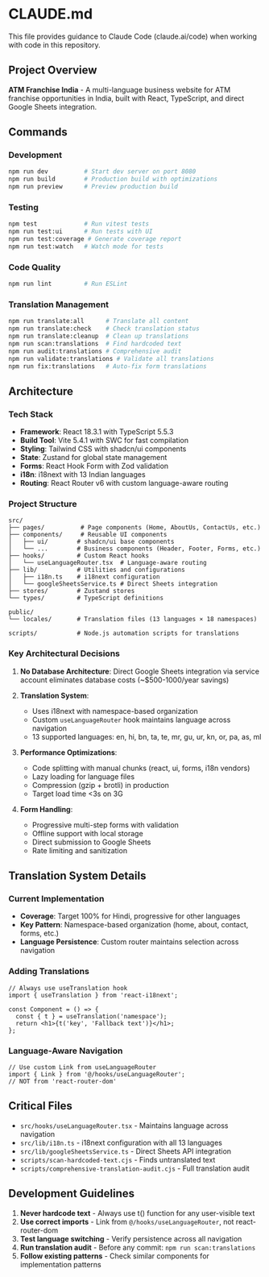 # CLAUDE.md

This file provides guidance to Claude Code (claude.ai/code) when working with code in this repository.

## Project Overview
**ATM Franchise India** - A multi-language business website for ATM franchise opportunities in India, built with React, TypeScript, and direct Google Sheets integration.

## Commands

### Development
```bash
npm run dev          # Start dev server on port 8080
npm run build        # Production build with optimizations
npm run preview      # Preview production build
```

### Testing
```bash
npm test             # Run vitest tests
npm run test:ui      # Run tests with UI
npm run test:coverage # Generate coverage report
npm run test:watch   # Watch mode for tests
```

### Code Quality
```bash
npm run lint         # Run ESLint
```

### Translation Management
```bash
npm run translate:all      # Translate all content
npm run translate:check    # Check translation status
npm run translate:cleanup  # Clean up translations
npm run scan:translations  # Find hardcoded text
npm run audit:translations # Comprehensive audit
npm run validate:translations # Validate all translations
npm run fix:translations   # Auto-fix form translations
```

## Architecture

### Tech Stack
- **Framework**: React 18.3.1 with TypeScript 5.5.3
- **Build Tool**: Vite 5.4.1 with SWC for fast compilation
- **Styling**: Tailwind CSS with shadcn/ui components
- **State**: Zustand for global state management
- **Forms**: React Hook Form with Zod validation
- **i18n**: i18next with 13 Indian languages
- **Routing**: React Router v6 with custom language-aware routing

### Project Structure
```
src/
├── pages/          # Page components (Home, AboutUs, ContactUs, etc.)
├── components/     # Reusable UI components
│   ├── ui/        # shadcn/ui base components
│   └── ...        # Business components (Header, Footer, Forms, etc.)
├── hooks/         # Custom React hooks
│   └── useLanguageRouter.tsx  # Language-aware routing
├── lib/           # Utilities and configurations
│   ├── i18n.ts    # i18next configuration
│   └── googleSheetsService.ts # Direct Sheets integration
├── stores/        # Zustand stores
└── types/         # TypeScript definitions

public/
└── locales/       # Translation files (13 languages × 18 namespaces)

scripts/           # Node.js automation scripts for translations
```

### Key Architectural Decisions

1. **No Database Architecture**: Direct Google Sheets integration via service account eliminates database costs (~$500-1000/year savings)

2. **Translation System**: 
   - Uses i18next with namespace-based organization
   - Custom `useLanguageRouter` hook maintains language across navigation
   - 13 supported languages: en, hi, bn, ta, te, mr, gu, ur, kn, or, pa, as, ml

3. **Performance Optimizations**:
   - Code splitting with manual chunks (react, ui, forms, i18n vendors)
   - Lazy loading for language files
   - Compression (gzip + brotli) in production
   - Target load time <3s on 3G

4. **Form Handling**:
   - Progressive multi-step forms with validation
   - Offline support with local storage
   - Direct submission to Google Sheets
   - Rate limiting and sanitization

## Translation System Details

### Current Implementation
- **Coverage**: Target 100% for Hindi, progressive for other languages
- **Key Pattern**: Namespace-based organization (home, about, contact, forms, etc.)
- **Language Persistence**: Custom router maintains selection across navigation

### Adding Translations
```tsx
// Always use useTranslation hook
import { useTranslation } from 'react-i18next';

const Component = () => {
  const { t } = useTranslation('namespace');
  return <h1>{t('key', 'Fallback text')}</h1>;
};
```

### Language-Aware Navigation
```tsx
// Use custom Link from useLanguageRouter
import { Link } from '@/hooks/useLanguageRouter';
// NOT from 'react-router-dom'
```

## Critical Files

- `src/hooks/useLanguageRouter.tsx` - Maintains language across navigation
- `src/lib/i18n.ts` - i18next configuration with all 13 languages
- `src/lib/googleSheetsService.ts` - Direct Sheets API integration
- `scripts/scan-hardcoded-text.cjs` - Finds untranslated text
- `scripts/comprehensive-translation-audit.cjs` - Full translation audit

## Development Guidelines

1. **Never hardcode text** - Always use t() function for any user-visible text
2. **Use correct imports** - Link from `@/hooks/useLanguageRouter`, not react-router-dom
3. **Test language switching** - Verify persistence across all navigation
4. **Run translation audit** - Before any commit: `npm run scan:translations`
5. **Follow existing patterns** - Check similar components for implementation patterns